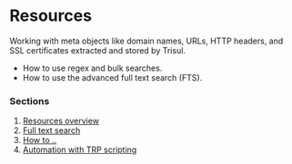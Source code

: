 # Resources

Working with meta objects like domain names, URLs, HTTP headers, and SSL
certificates extracted and stored by Trisul.

- How to use regex and bulk searches.
- How to use the advanced full text search (FTS).

### Sections

1. [Resources overview](overview.html)
2. [Full text search](fts.html)
3. [How to ..](tasks.html)
4. [Automation with TRP scripting](/docs/trp/index.html)
